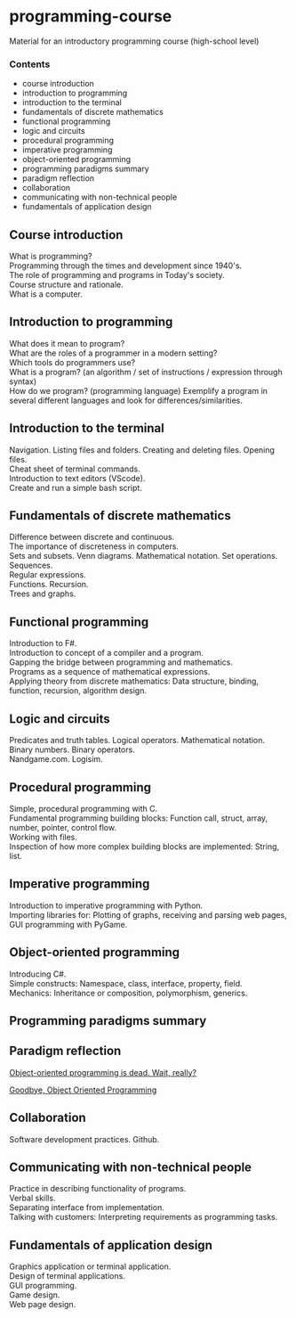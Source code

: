 # programming-course
Material for an introductory programming course (high-school level)

### Contents ###

* course introduction
* introduction to programming
* introduction to the terminal
* fundamentals of discrete mathematics
* functional programming
* logic and circuits
* procedural programming
* imperative programming
* object-oriented programming
* programming paradigms summary
* paradigm reflection
* collaboration
* communicating with non-technical people
* fundamentals of application design


## Course introduction ##

What is programming?<br>
Programming through the times and development since 1940's.<br>
The role of programming and programs in Today's society.<br>
Course structure and rationale.<br>
What is a computer.

## Introduction to programming ##

What does it mean to program?<br>
What are the roles of a programmer in a modern setting?<br>
Which tools do programmers use?<br>
What is a program? (an algorithm / set of instructions / expression through syntax)<br>
How do we program? (programming language)
Exemplify a program in several different languages and look for differences/similarities.


## Introduction to the terminal ##

Navigation. Listing files and folders. Creating and deleting files. Opening files.<br>
Cheat sheet of terminal commands.<br>
Introduction to text editors (VScode).<br>
Create and run a simple bash script.


## Fundamentals of discrete mathematics ##

Difference between discrete and continuous.<br>
The importance of discreteness in computers.<br>
Sets and subsets. Venn diagrams. Mathematical notation. Set operations. Sequences.<br>
Regular expressions.<br>
Functions. Recursion.<br>
Trees and graphs.


## Functional programming ##

Introduction to F#.<br>
Introduction to concept of a compiler and a program.<br>
Gapping the bridge between programming and mathematics.<br>
Programs as a sequence of mathematical expressions.<br>
Applying theory from discrete mathematics: Data structure, binding, function, recursion, algorithm design.


## Logic and circuits ##

Predicates and truth tables. Logical operators. Mathematical notation.<br>
Binary numbers. Binary operators.<br>
Nandgame.com. Logisim.


## Procedural programming ##

Simple, procedural programming with C.<br>
Fundamental programming building blocks: Function call, struct, array, number, pointer, control flow.<br>
Working with files.<br>
Inspection of how more complex building blocks are implemented: String, list.


## Imperative programming ##

Introduction to imperative programming with Python.<br>
Importing libraries for: Plotting of graphs, receiving and parsing web pages, GUI programming with PyGame.


## Object-oriented programming ##

Introducing C#.<br>
Simple constructs: Namespace, class, interface, property, field.<br>
Mechanics: Inheritance or composition, polymorphism, generics.


## Programming paradigms summary ##



## Paradigm reflection ##

[Object-oriented programming is dead. Wait, really?](https://towardsdatascience.com/object-oriented-programming-is-dead-wait-really-db1f1f05cc44)

[Goodbye, Object Oriented Programming](https://cscalfani.medium.com/goodbye-object-oriented-programming-a59cda4c0e53)


## Collaboration ##

Software development practices. Github.


## Communicating with non-technical people ##

Practice in describing functionality of programs.<br>
Verbal skills.<br>
Separating interface from implementation.<br>
Talking with customers: Interpreting requirements as programming tasks.


## Fundamentals of application design ##

Graphics application or terminal application.<br>
Design of terminal applications.<br>
GUI programming.<br>
Game design.<br>
Web page design.<br>




